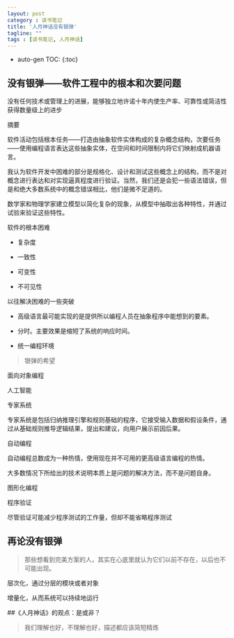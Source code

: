 ```yaml
---
layout: post
category : 读书笔记
title: '人月神话没有银弹'
tagline: ""
tags : [读书笔记, 人月神话]
---
```


* auto-gen TOC:
{:toc}

## 没有银弹——软件工程中的根本和次要问题

没有任何技术或管理上的进展，能够独立地许诺十年内使生产率、可靠性或简洁性获得数量级上的进步

摘要

软件活动包括根本任务——打造由抽象软件实体构成的复杂概念结构，次要任务——使用编程语言表达这些抽象实体，在空间和时间限制内将它们映射成机器语言。

<!--break-->

我认为软件开发中困难的部分是规格化、设计和测试这些概念上的结构，而不是对概念进行表达和对实现逼真程度进行验证。当然，我们还是会犯一些语法错误，但是和绝大多数系统中的概念错误相比，他们是微不足道的。

数学家和物理学家建立模型以简化复杂的现象，从模型中抽取出各种特性，并通过试验来验证这些特性。

软件的根本困难

- 复杂度

- 一致性

- 可变性

- 不可见性

以往解决困难的一些突破

- 高级语言最可能实现的是提供所以编程人员在抽象程序中能想到的要素。

- 分时。主要效果是缩短了系统的响应时间。

- 统一编程环境

> 银弹的希望

面向对象编程

人工智能

专家系统

专家系统是包括归纳推理引擎和规则基础的程序，它接受输入数据和假设条件，通过从基础规则推导逻辑结果，提出和建议，向用户展示前因后果。

自动编程

自动编程总数成为一种热情，使用现在并不可用的更高级语言编程的热情。

大多数情况下所给出的技术说明本质上是问题的解决方法，而不是问题自身。

图形化编程

程序验证

尽管验证可能减少程序测试的工作量，但却不能省略程序测试

## 再论没有银弹

> 那些想看到完美方案的人，其实在心底里就认为它们以前不存在，以后也不可能出现。

层次化，通过分层的模块或者对象

增量化，从而系统可以持续地运行

##《人月神话》的观点：是或非？

> 我们理解也好，不理解也好，描述都应该简短精炼















